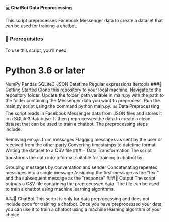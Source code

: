 #### 💻 ChatBot Data Preprocessing
This script preprocesses Facebook Messenger data to create a dataset that can be used for training a chatbot.

### 📝 Prerequisites
To use this script, you'll need:

# Python 3.6 or later
NumPy
Pandas
SQLite3
JSON
Datetime
Regular expressions
Itertools
###🚀 Getting Started
Clone this repository to your local machine.
Navigate to the repository folder.
Update the folder_path variable in main.py with the path to the folder containing the Messenger data you want to preprocess.
Run the main.py script using the command python main.py.
📊 Data Preprocessing
The script reads in Facebook Messenger data from JSON files and stores it in a SQLite3 database. It then preprocesses the data to create a clean dataset that can be used to train a chatbot. The preprocessing steps include:

Removing emojis from messages
Flagging messages as sent by the user or received from the other party
Converting timestamps to datetime format
Writing the dataset to a CSV file
###📈 Data Transformation
The script transforms the data into a format suitable for training a chatbot by:

Grouping messages by conversation and sender
Concatenating repeated messages into a single message
Assigning the first message as the "text" and the subsequent message as the "response"
###📄 Output
The script outputs a CSV file containing the preprocessed data. The file can be used to train a chatbot using machine learning algorithms.

###🤖 ChatBot
This script is only for data preprocessing and does not include code for training a chatbot. Once you have preprocessed your data, you can use it to train a chatbot using a machine learning algorithm of your choice.
